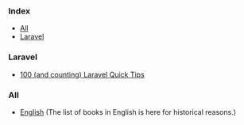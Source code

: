 ### Index

* [All](#all)
* [Laravel](#laravel)

### Laravel
* [100 (and counting) Laravel Quick Tips](https://laraveldaily.com/wp-content/uploads/2020/04/laravel-tips-2020-04.pdf)

### All

* [English](/free-programming-books.md) (The list of books in English is here for historical reasons.)
